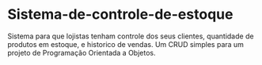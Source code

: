# Sistema-de-controle-de-estoque

Sistema para que lojistas tenham controle dos seus clientes, quantidade de produtos em estoque, e historico de vendas.
Um CRUD simples para um projeto de Programação Orientada a Objetos.
